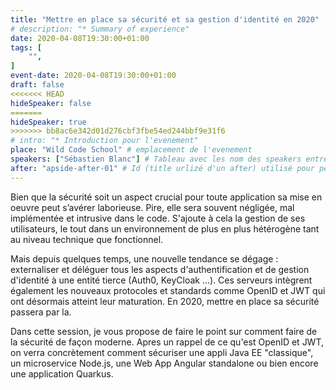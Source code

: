 ```yaml
---
title: "Mettre en place sa sécurité et sa gestion d'identité en 2020"
# description: "* Summary of experience"
date: 2020-04-08T19:30:00+01:00
tags: [
    "",
]
event-date: 2020-04-08T19:30:00+01:00
draft: false
<<<<<<< HEAD
hideSpeaker: false
=======
hideSpeaker: true
>>>>>>> bb8ac6e342d01d276cbf3fbe54ed244bbf9e31f6
# intro: "* Introduction pour l'evenement"
place: "Wild Code School" # emplacement de l'evenement
speakers: ["Sébastien Blanc"] # Tableau avec les nom des speakers entre " et séparé par des , et doit être identique au titre du speaker enregistré !
after: "apside-after-01" # Id (title urlizé d'un after) utilisé pour peupler la section after d'un evvent (exemple : apside-after-01)
---
```


Bien que la sécurité soit un aspect crucial pour toute application sa mise en oeuvre peut s’avérer laborieuse. Pire, elle sera souvent négligée, mal implémentée et intrusive dans le code. S'ajoute à cela la gestion de ses utilisateurs, le tout dans un environnement de plus en plus hétérogène tant au niveau technique que fonctionnel. 
<!--more-->
Mais depuis quelques temps, une nouvelle tendance se dégage : externaliser et déléguer tous les aspects d'authentification et de gestion d'identité à une entité tierce (Auth0, KeyCloak ...). Ces serveurs intègrent également les nouveaux protocoles et standards comme OpenID et JWT qui ont désormais atteint leur maturation. En 2020, mettre en place sa sécurité passera par la.

Dans cette session, je vous propose de faire le point sur comment faire de la sécurité de façon moderne. Apres un rappel de ce qu'est OpenID et JWT, on verra concrètement comment sécuriser une appli Java EE "classique", un microservice Node.js, une Web App Angular standalone ou bien encore une application Quarkus.
